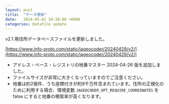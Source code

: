 ```yaml
---
layout: post
title:  "データ更新"
date:   2024-05-01 18:30:00 +0900
categories: Datafile update
---
```


v2.1 用住所データベースファイルを更新しました。

[https://www.info-proto.com/static/jageocoder/20240429/v2/](https://www.info-proto.com/static/jageocoder/20240429/v2/)

- アドレス・ベース・レジストリの地番マスター 2024-04-26 版を追加しました。
- ファイルサイズが非常に大きくなっていますのでご注意ください。
- 地番は約2億件、うち座標付きが約9千万件含まれています。住所の正規化のために利用する場合、環境変数   ``JAGEOCODER_OPT_REQUIRE_COORDINATES`` を false にすると地番の検索率が高くなります。
